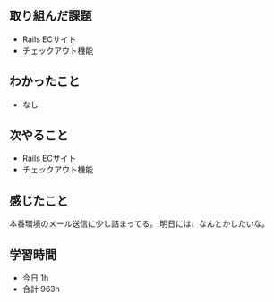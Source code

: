 ## 取り組んだ課題
- Rails ECサイト
- チェックアウト機能

## わかったこと
- なし

## 次やること
- Rails ECサイト
- チェックアウト機能

## 感じたこと
本番環境のメール送信に少し詰まってる。
明日には、なんとかしたいな。

## 学習時間
- 今日 1h
- 合計 963h
